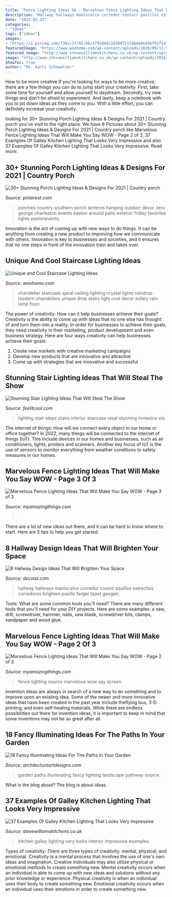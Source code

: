 ```yaml
---
title: "Fence Lighting Ideas Uk - Marvelous Fence Lighting Ideas That Will Make You Say Wow"
description: "Hallway hallways maniscalco corredor couloir pasillos estrechos corredores brighten pasillo farger tapet gangen"
date: "2023-02-23"
categories:
- "ideas"
tags: ["ideas"]
images:
- "https://i.pinimg.com/736x/1f/95/86/1f9586dc2830d7217d6de6645bf91f5d.jpg"
featuredImage: "https://www.woohome.com/wp-content/uploads/2020/09/11-Spiral-Raindrop-Chandeliers.jpg"
featured_image: "http://www.stevewilliamskitchens.co.uk/wp-content/uploads/2016/12/34.jpg"
image: "http://www.stevewilliamskitchens.co.uk/wp-content/uploads/2016/12/34.jpg"
ShowToc: true
author: "Ms. Karli Schowalter"
---
```



How to be more creative
If you're looking for ways to be more creative, there are a few things you can do to jump start your creativity. First, take some time for yourself and allow yourself to daydream. Secondly, try new things and don't be afraid to experiment. And lastly, keep a notebook with you to jot down ideas as they come to you. With a little effort, you can definitely increase your creativity.

	

		
looking for 30+ Stunning Porch Lighting Ideas &amp; Designs For 2021 | Country porch you've visit to the right place. We have 8 Pictures about 30+ Stunning Porch Lighting Ideas &amp; Designs For 2021 | Country porch like Marvelous Fence Lighting Ideas That Will Make You Say WOW - Page 2 of 3, 37 Examples Of Galley Kitchen Lighting That Looks Very Impressive and also 37 Examples Of Galley Kitchen Lighting That Looks Very Impressive. Read more:
		
    
## 30+ Stunning Porch Lighting Ideas &amp; Designs For 2021 | Country Porch

<img loading=lazy src="https://i.pinimg.com/736x/1f/95/86/1f9586dc2830d7217d6de6645bf91f5d.jpg" onerror="this.onerror=null;this.src='https://tse3.mm.bing.net/th?id=OIP.5DUrWStQtuij_CWF_F5JbQHaKE&amp;pid=15.1';" alt="30+ Stunning Porch Lighting Ideas &amp; Designs For 2021 | Country porch">

_Source: pinterest.com_

>porches country southern porch lanterns hanging outdoor decor zero george charleston events easton around patio exterior friday favorites lights eastonevents. 

	

Innovation is the act of coming up with new ways to do things. It can be anything from creating a new product to improving how we communicate with others. Innovation is key to businesses and societies, and it ensures that no one steps in front of the innovation train and takes over.

    
## Unique And Cool Staircase Lighting Ideas

<img loading=lazy src="https://www.woohome.com/wp-content/uploads/2020/09/11-Spiral-Raindrop-Chandeliers.jpg" onerror="this.onerror=null;this.src='https://tse2.mm.bing.net/th?id=OIP.htD-PbMoEhZRIPZqCOzltQHaJ4&amp;pid=15.1';" alt="Unique and Cool Staircase Lighting Ideas">

_Source: woohome.com_

>chandelier staircase spiral ceiling lighting crystal lights raindrop modern chandeliers unique drop stairs light cool decor sofary rain lamp floor. 

	

The power of creativity: How can it help businesses achieve their goals?
Creativity is the ability to come up with ideas that no one else has thought of and turn them into a reality. In order for businesses to achieve their goals, they need creativity in their marketing, product development and even business strategy. Here are four ways creativity can help businesses achieve their goals: 
1. Create new markets with creative marketing campaigns 
2. Develop new products that are innovative and attractive 
3. Come up with strategies that are innovative and successful 

    
## Stunning Stair Lighting Ideas That Will Steal The Show

<img loading=lazy src="http://feelitcool.com/wp-content/uploads/2016/06/steps-lighting-ideas10.jpg" onerror="this.onerror=null;this.src='https://tse2.mm.bing.net/th?id=OIP.bmWwceaO1DSqyaErYhWySwHaLG&amp;pid=15.1';" alt="Stunning Stair Lighting Ideas That Will Steal The Show">

_Source: feelitcool.com_

>lighting stair steps stairs interior staircase steal stunning inmexico via. 

	

The internet of things: How will we connect every object in our home or office together?
In 2022, many things will be connected to the internet of things (IoT). This include devices in our homes and businesses, such as air conditioners, lights, printers and scanners. Another key focus of IoT is the use of sensors to monitor everything from weather conditions to safety measures in our homes.

    
## Marvelous Fence Lighting Ideas That Will Make You Say WOW - Page 3 Of 3

<img loading=lazy src="https://myamazingthings.com/wp-content/uploads/2017/03/backyard-accent-lighting-1024x640.jpg" onerror="this.onerror=null;this.src='https://tse3.mm.bing.net/th?id=OIP.vo9kEYDxzaAG_NUBG3o5IgHaEo&amp;pid=15.1';" alt="Marvelous Fence Lighting Ideas That Will Make You Say WOW - Page 3 of 3">

_Source: myamazingthings.com_

>. 

	

There are a lot of new ideas out there, and it can be hard to know where to start. Here are 5 tips to help you get started: 

    
## 8 Hallway Design Ideas That Will Brighten Your Space

<img loading=lazy src="https://cdn.decoist.com/wp-content/uploads/2012/07/modern-hallway-with-neutral-colors.jpg" onerror="this.onerror=null;this.src='https://tse1.mm.bing.net/th?id=OIP.M-4gy2ptYnlIXCwi1bV_oQHaJ3&amp;pid=15.1';" alt="8 Hallway Design Ideas That Will Brighten Your Space">

_Source: decoist.com_

>hallway hallways maniscalco corredor couloir pasillos estrechos corredores brighten pasillo farger tapet gangen. 

	

Tools: What are some common tools you'll need?
There are many different tools that you'll need for your DIY projects. Here are some examples: a saw, drill, screwdriver, hammer, nails, saw blade, screwdriver bits, clamps, sandpaper and wood glue.

    
## Marvelous Fence Lighting Ideas That Will Make You Say WOW - Page 2 Of 3

<img loading=lazy src="https://myamazingthings.com/wp-content/uploads/2017/03/screen-1-1024x683.jpg" onerror="this.onerror=null;this.src='https://tse1.mm.bing.net/th?id=OIP.yru_6dpsOUcwf1se0pRuNQHaE8&amp;pid=15.1';" alt="Marvelous Fence Lighting Ideas That Will Make You Say WOW - Page 2 of 3">

_Source: myamazingthings.com_

>fence lighting source marvelous wow say screen. 

	

Invention ideas are always in search of a new way to do something and to improve upon an existing idea. Some of the newer and more innovative ideas that have been created in the past year include theflying bus, 3-D printing, and even self-healing materials. While there are endless possibilities out there for invention ideas, it is important to keep in mind that some inventions may not be so great after all.

    
## 18 Fancy Illuminating Ideas For The Paths In Your Garden

<img loading=lazy src="http://www.architectureartdesigns.com/wp-content/uploads/2016/07/12-11.jpg" onerror="this.onerror=null;this.src='https://tse1.mm.bing.net/th?id=OIP.O2y8Ed0vvpdgOsUteNRLngHaGV&amp;pid=15.1';" alt="18 Fancy Illuminating Ideas For The Paths In Your Garden">

_Source: architectureartdesigns.com_

>garden paths illuminating fancy lighting landscape pathway source. 

	

What is the blog about?
The blog is about ideas.

    
## 37 Examples Of Galley Kitchen Lighting That Looks Very Impressive

<img loading=lazy src="http://www.stevewilliamskitchens.co.uk/wp-content/uploads/2016/12/34.jpg" onerror="this.onerror=null;this.src='https://tse1.mm.bing.net/th?id=OIP._Opjg_i6f7dIzdOADsgMEwHaJ4&amp;pid=15.1';" alt="37 Examples Of Galley Kitchen Lighting That Looks Very Impressive">

_Source: stevewilliamskitchens.co.uk_

>kitchen galley lighting very looks interior impressive examples. 

	

Types of creativity: There are three types of creativity: mental, physical, and emotional.
Creativity is a mental process that involves the use of one's own ideas and imagination. Creative individuals may also utilize physical or emotional methods to create something new. Mental creativity occurs when an individual is able to come up with new ideas and solutions without any prior knowledge or experience. Physical creativity is when an individual uses their body to create something new. Emotional creativity occurs when an individual uses their emotions in order to create something new.

